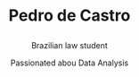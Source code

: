 # <p align='center'><strong>Pedro de Castro</strong> 

<p align='center'>Brazilian law student</p>
<p align='center'>Passionated abou Data Analysis</p>
